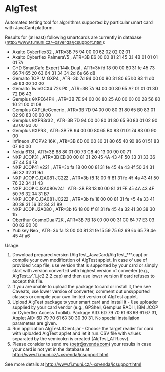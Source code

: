 AlgTest
=======

Automated testing tool for algorithms supported by particular smart card with JavaCard platform. 

Results for (at least) following smartcards are currently in database (http://www.fi.muni.cz/~xsvenda/jcsupport.html):

- Axalto Cyberflex32 , ATR=3B 75 94 00 00 62 02 02 02 01
- Axalto Cyberflex PalmeraV5 , ATR=3B E6 00 00 81 21 45 32 4B 01 01 01 01 7A
- G+D SmartCafe Expert 144k Dual , ATR=3b fd 18 00 00 80 31 fe 45 73 66 74 65 20 63 64 31 34 34 2d 6e 66 d8
- Gemalto TOP IM GXP4 , ATR=3b 7d 94 00 00 80 31 80 65 b0 83 11 d0 a9 83 00 90 00
- Gemalto TwinGCX4 72k PK , ATR=3B 7A 94 00 00 80 65 A2 01 01 01 3D 72 D6 43
- Gemplus GXPE64PK , ATR=3B 7E 94 00 00 80 25 A0 00 00 00 28 56 80 10 21 00 01 08
- Gemplus GXPLiteGeneric , ATR=3B 7D 94 00 00 80 31 80 65 B0 83 01 02 90 83 00 90 00
- Gemplus GXPR3r32 , ATR=3B 7D 94 00 00 80 31 80 65 B0 83 01 02 90 83 00 90 00
- Gemplus GXPR3 , ATR=3B 7B 94 00 00 80 65 B0 83 01 01 74 83 00 90 00
- Infineon JTOPV2 16K , ATR=3B 6D 00 00 80 31 80 65 40 90 86 01 51 83 07 90 00
- Nokia 6131 , ATR=3B 88 80 01 00 73 C8 40 13 00 90 00 71
- NXP JCOP31 , ATR=3B EB 00 00 81 31 20 45 4A 43 4F 50 33 31 33 36 47 44 54 78
- NXP JCOP41 v221 , ATR=3b fa 18 00 00 81 31 fe 45 4a 43 4f 50 34 31 56 32 32 31 9d
-	NXP JCOP CJ2A081 JC222 , ATR=3b f8 18 00 ff 81 31 fe 45 4a 43 4f 50 76 32 34 31 43
-	NXP JCOP CJ3A080v241 , ATR=3B F8 13 00 00 81 31 FE 45 4A 43 4F 50 76 32 34 31 B7
-	NXP JCOP CJ3A081 JC222 , ATR=3b fa 18 00 00 81 31 fe 45 4a 33 41 30 38 31 56 32 34 31 89
-	NXP JCOP J2A080 , ATR=3b f6 18 00 ff 81 31 fe 45 4a 32 41 30 38 30 1b
-	Oberthur CosmoDual72K , ATR=3B 7B 18 00 00 00 31 C0 64 77 E3 03 00 82 90 00
-	Yubikey Neo , ATR=3b fa 13 00 00 81 31 fe 15 59 75 62 69 6b 65 79 4e 45 4f a6

Usage:

1. Download prepared version (AlgTest_JavaCard/AlgTest_***.cap) or compile your own modification of AlgTest applet. In case of use of provided *.cap file, use version that is supported by your card or simply start with version converted with highest version of converter (e.g., AlgTest_v1.1_jc2.2.2.cap) and then use lower version if card refuses to accept this file.    
2. If you are unable to upload the package to card or install it, then see Caveats, use lower version of converter, comment out unsupported classes or compile your own limited version of AlgTest applet.
3. Upload AlgTest package to your smart card and install it - Use uploader supplied by your card vendor (e.g., GPShell, Gemplus RADIII, IBM JCOP or Cyberflex Access Toolkit). Package AID: 6D 79 70 61 63 6B 61 67 31, Applet AID: 6D 79 70 61 63 30 30 30 31. No special installation parameters are given.
4. Run application AlgTestJClient.jar - Choose the target reader for card with uploaded AlgTest applet and let it run. CSV file with values separated by the semicolon is created (AlgTest_ATR.csv).
5. Please consider to send me (petr@svenda.com) your results in case your card is not yet in the database at http://www.fi.muni.cz/~xsvenda/jcsupport.html

See more details at http://www.fi.muni.cz/~xsvenda/jcsupport.html
